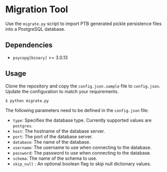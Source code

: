# Migration Tool

Use the `migrate.py` script to import PTB generated pickle persistence files into a PostgreSQL database.

## Dependencies

- `psycopg[binary]` >= 3.0.13

## Usage

Clone the repository and copy the `config.json.sample` file to `config.json`. Update the configuration to match your requirements.

```
$ python migrate.py
```

The following parameters need to be defined in the `config.json` file:

- `type`: Specifies the database type. Currently supported values are `postgres`.
- `host`: The hostname of the database server.
- `port`: The port of the database server.
- `database`: The name of the database.
- `username`: The username to use when connecting to the database.
- `password`: The password to use when connecting to the database.
- `schema`: The name of the schema to use.
- `skip_null` : An optional boolean flag to skip null dictionary values.